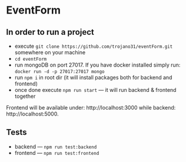 # EventForm

## In order to run a project

- execute `git clone https://github.com/trojano31/eventForm.git` somewhere on your machine
- `cd eventForm`
- run mongoDB on port 27017. If you have docker installed simply run: `docker run -d -p 27017:27017 mongo`
- run `npm i` in root dir (it will install packages both for backend and frontend)
- once done execute `npm run start` — it will run backend & frontend together

Frontend will be available under: http://localhost:3000 while backend: http://localhost:5000.

## Tests

- backend — `npm run test:backend`
- frontend — `npm run test:frontend`
